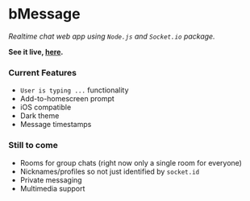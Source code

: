 # bMessage

_Realtime chat web app using `Node.js` and `Socket.io` package._

__See it live, [here](https://bmessage-socket-io.herokuapp.com/).__

### Current Features

- `User is typing ...` functionality
- Add-to-homescreen prompt
- iOS compatible
- Dark theme
- Message timestamps

### Still to come

- Rooms for group chats (right now only a single room for everyone)
- Nicknames/profiles so not just identified by `socket.id`
- Private messaging
- Multimedia support
